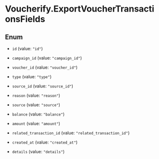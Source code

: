 # Voucherify.ExportVoucherTransactionsFields

## Enum


* `id` (value: `"id"`)

* `campaign_id` (value: `"campaign_id"`)

* `voucher_id` (value: `"voucher_id"`)

* `type` (value: `"type"`)

* `source_id` (value: `"source_id"`)

* `reason` (value: `"reason"`)

* `source` (value: `"source"`)

* `balance` (value: `"balance"`)

* `amount` (value: `"amount"`)

* `related_transaction_id` (value: `"related_transaction_id"`)

* `created_at` (value: `"created_at"`)

* `details` (value: `"details"`)


